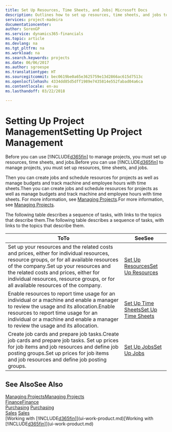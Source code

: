 ```yaml
---
title: Set Up Resources, Time Sheets, and Jobs| Microsoft Docs
description: Outlines how to set up resources, time sheets, and jobs to manage projects.
services: project-madeira
documentationcenter: 
author: SorenGP
ms.service: dynamics365-financials
ms.topic: article
ms.devlang: na
ms.tgt_pltfrm: na
ms.workload: na
ms.search.keywords: projects
ms.date: 06/06/2017
ms.author: sgroespe
ms.translationtype: HT
ms.sourcegitcommit: bec0619be0a65e3625759e13d2866ac615d7513c
ms.openlocfilehash: 4334dd85d5dff1989e7435814e552fabad04a6ca
ms.contentlocale: en-au
ms.lasthandoff: 03/22/2018

---
```

# <a name="setting-up-project-management"></a><span data-ttu-id="30b72-103">Setting Up Project Management</span><span class="sxs-lookup"><span data-stu-id="30b72-103">Setting Up Project Management</span></span>
<span data-ttu-id="30b72-104">Before you can use [!INCLUDE[d365fin](includes/d365fin_md.md)] to manage projects, you must set up resources, time sheets, and jobs.</span><span class="sxs-lookup"><span data-stu-id="30b72-104">Before you can use [!INCLUDE[d365fin](includes/d365fin_md.md)] to manage projects, you must set up resources, time sheets, and jobs.</span></span>

<span data-ttu-id="30b72-105">Then you can create jobs and schedule resources for projects as well as manage budgets and track machine and employee hours with time sheets.</span><span class="sxs-lookup"><span data-stu-id="30b72-105">Then you can create jobs and schedule resources for projects as well as manage budgets and track machine and employee hours with time sheets.</span></span> <span data-ttu-id="30b72-106">For more information, see [Managing Projects](projects-manage-projects.md).</span><span class="sxs-lookup"><span data-stu-id="30b72-106">For more information, see [Managing Projects](projects-manage-projects.md).</span></span>  

<span data-ttu-id="30b72-107">The following table describes a sequence of tasks, with links to the topics that describe them.</span><span class="sxs-lookup"><span data-stu-id="30b72-107">The following table describes a sequence of tasks, with links to the topics that describe them.</span></span>

| <span data-ttu-id="30b72-108">To</span><span class="sxs-lookup"><span data-stu-id="30b72-108">To</span></span> | <span data-ttu-id="30b72-109">See</span><span class="sxs-lookup"><span data-stu-id="30b72-109">See</span></span> |
| --- | --- |
| <span data-ttu-id="30b72-110">Set up your resources and the related costs and prices, either for individual resources, resource groups, or for all available resources of the company.</span><span class="sxs-lookup"><span data-stu-id="30b72-110">Set up your resources and the related costs and prices, either for individual resources, resource groups, or for all available resources of the company.</span></span> |[<span data-ttu-id="30b72-111">Set Up Resources</span><span class="sxs-lookup"><span data-stu-id="30b72-111">Set Up Resources</span></span>](projects-how-setup-resources.md) |
| <span data-ttu-id="30b72-112">Enable resources to report time usage for an individual or a machine and enable a manager to review the usage and its allocation.</span><span class="sxs-lookup"><span data-stu-id="30b72-112">Enable resources to report time usage for an individual or a machine and enable a manager to review the usage and its allocation.</span></span> |[<span data-ttu-id="30b72-113">Set Up Time Sheets</span><span class="sxs-lookup"><span data-stu-id="30b72-113">Set Up Time Sheets</span></span>](projects-how-setup-time-sheets.md) |
| <span data-ttu-id="30b72-114">Create job cards and prepare job tasks.</span><span class="sxs-lookup"><span data-stu-id="30b72-114">Create job cards and prepare job tasks.</span></span> <span data-ttu-id="30b72-115">Set up prices for job items and job resources and define job posting groups.</span><span class="sxs-lookup"><span data-stu-id="30b72-115">Set up prices for job items and job resources and define job posting groups.</span></span> |[<span data-ttu-id="30b72-116">Set Up Jobs</span><span class="sxs-lookup"><span data-stu-id="30b72-116">Set Up Jobs</span></span>](projects-how-setup-jobs.md) |

## <a name="see-also"></a><span data-ttu-id="30b72-117">See Also</span><span class="sxs-lookup"><span data-stu-id="30b72-117">See Also</span></span>
[<span data-ttu-id="30b72-118">Managing Projects</span><span class="sxs-lookup"><span data-stu-id="30b72-118">Managing Projects</span></span>](projects-manage-projects.md)  
[<span data-ttu-id="30b72-119">Finance</span><span class="sxs-lookup"><span data-stu-id="30b72-119">Finance</span></span>](finance.md)  
<span data-ttu-id="30b72-120">[Purchasing](purchasing-manage-purchasing.md)       </span><span class="sxs-lookup"><span data-stu-id="30b72-120">[Purchasing](purchasing-manage-purchasing.md)       </span></span>  
<span data-ttu-id="30b72-121">[Sales](sales-manage-sales.md)   </span><span class="sxs-lookup"><span data-stu-id="30b72-121">[Sales](sales-manage-sales.md)   </span></span>  
<span data-ttu-id="30b72-122">[Working with [!INCLUDE[d365fin](includes/d365fin_md.md)]](ui-work-product.md)</span><span class="sxs-lookup"><span data-stu-id="30b72-122">[Working with [!INCLUDE[d365fin](includes/d365fin_md.md)]](ui-work-product.md)</span></span>  

